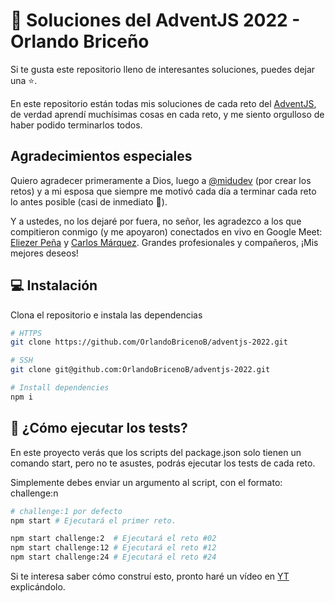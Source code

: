 # 🎁 Soluciones del AdventJS 2022 - Orlando Briceño

Si te gusta este repositorio lleno de interesantes soluciones, puedes dejar una ⭐.

En este repositorio están todas mis soluciones de cada reto del [AdventJS](https://adventjs.dev), de verdad aprendí muchísimas cosas en cada reto, y me siento orgulloso de haber podido terminarlos todos.

## Agradecimientos especiales

Quiero agradecer primeramente a Dios, luego a [@midudev](https://github.com/midudev) (por crear los retos) y a mi esposa que siempre me motivó cada día a terminar cada reto lo antes posible (casi de inmediato 🤣).

Y a ustedes, no los dejaré por fuera, no señor, les agradezco a los que compitieron conmigo (y me apoyaron) conectados en vivo en Google Meet: [Eliezer Peña](https://github.com/EliezerSPP) y [Carlos Márquez](https://github.com/carlosjmarq). Grandes profesionales y compañeros, ¡Mis mejores deseos!

## 💻 Instalación

Clona el repositorio e instala las dependencias
```bash
# HTTPS
git clone https://github.com/OrlandoBricenoB/adventjs-2022.git

# SSH
git clone git@github.com:OrlandoBricenoB/adventjs-2022.git

# Install dependencies
npm i
```

## 🧪 ¿Cómo ejecutar los tests?

En este proyecto verás que los scripts del package.json solo tienen un comando start, pero no te asustes, podrás ejecutar los tests de cada reto.

Simplemente debes enviar un argumento al script, con el formato: challenge:n

```bash
# challenge:1 por defecto
npm start # Ejecutará el primer reto.

npm start challenge:2  # Ejecutará el reto #02
npm start challenge:12 # Ejecutará el reto #12
npm start challenge:24 # Ejecutará el reto #24
```

Si te interesa saber cómo construí esto, pronto haré un vídeo en [YT](https://youtube.com/@orlandobricenob) explicándolo.